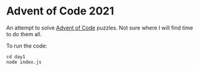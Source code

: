 # Advent of Code 2021

An attempt to solve [Advent of Code](https://adventofcode.com/) puzzles. Not sure where I will find time to do them all.

To run the code:

```
cd day1
node index.js
```
